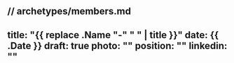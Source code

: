 // archetypes/members.md
---
title: "{{ replace .Name "-" " " | title }}"
date: {{ .Date }}
draft: true
photo: ""
position: ""
linkedin: ""
---